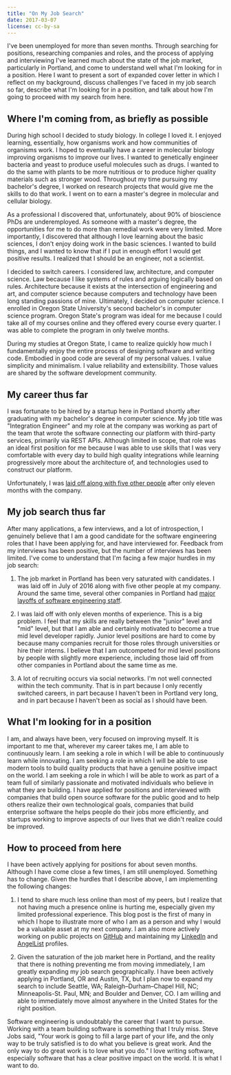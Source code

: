 ```yaml
---
title: "On My Job Search"
date: 2017-03-07
license: cc-by-sa
---
```


I've been unemployed for more than seven months. Through searching for positions, researching companies and roles, and the process of applying and interviewing I've learned much about the state of the job market, particularly in Portland, and come to understand well what I'm looking for in a position. Here I want to present a sort of expanded cover letter in which I reflect on my background, discuss challenges I've faced in my job search so far, describe what I'm looking for in a position, and talk about how I'm going to proceed with my search from here. 

## Where I'm coming from, as briefly as possible

During high school I decided to study biology. In college I loved it. I enjoyed learning, essentially, how organisms work and how communities of organisms work. I hoped to eventually have a career in molecular biology improving organisms to improve our lives. I wanted to genetically engineer bacteria and yeast to produce useful molecules such as drugs. I wanted to do the same with plants to be more nutritious or to produce higher quality materials such as stronger wood. Throughout my time pursuing my bachelor's degree, I worked on research projects that would give me the skills to do that work. I went on to earn a master's degree in molecular and cellular biology. 

As a professional I discovered that, unfortunately, about 90% of bioscience PhDs are underemployed. As someone with a master's degree, the opportunities for me to do more than remedial work were very limited. More importantly, I discovered that although I love learning about the basic sciences, I don't enjoy doing work in the basic sciences. I wanted to build things, and I wanted to know that if I put in enough effort I would get positive results. I realized that I should be an engineer, not a scientist. 

I decided to switch careers. I considered law, architecture, and computer science. Law because I like systems of rules and arguing logically based on rules. Architecture because it exists at the intersection of engineering and art, and computer science because computers and technology have been long standing passions of mine. Ultimately, I decided on computer science. I enrolled in Oregon State University's second bachelor's in computer science program. Oregon State's program was ideal for me because I could take all of my courses online and they offered every course every quarter. I was able to complete the program in only twelve months. 

During my studies at Oregon State, I came to realize quickly how much I fundamentally enjoy the entire process of designing software and writing code. Embodied in good code are several of my personal values. I value simplicity and minimalism. I value reliability and extensibility. Those values are shared by the software development community.

## My career thus far

I was fortunate to be hired by a startup here in Portland shortly after graduating with my bachelor's degree in computer science. My job title was "Integration Engineer" and my role at the company was working as part of the team that wrote the software connecting our platform with third-party services, primarily via REST APIs. Although limited in scope, that role was an ideal first position for me because I was able to use skills that I was very comfortable with every day to build high quality integrations while learning progressively more about the architecture of, and technologies used to construct our platform. 

Unfortunately, I was [laid off along with five other people](http://www.bizjournals.com/portland/blog/techflash/2016/07/as-market-solidifies-lytics-rejiggers-engineering.html) after only eleven months with the company.

## My job search thus far

After many applications, a few interviews, and a lot of introspection, I genuinely believe that I am a good candidate for the software engineering roles that I have been applying for, and have interviewed for. Feedback from my interviews has been positive, but the number of interviews has been limited. I've come to understand that I'm facing a few major hurdles in my job search:

1. The job market in Portland has been very saturated with candidates. I was laid off in July of 2016 along with five other people at my company. Around the same time, several other companies in Portland had [major layoffs of software engineering staff](http://www.oregonlive.com/silicon-forest/index.ssf/2016/09/portland_tech_pares_back_in_se.html). 

2. I was laid off with only eleven months of experience. This is a big problem. I feel that my skills are really between the "junior" level and "mid" level, but that I am able and certainly motivated to become a true mid level developer rapidly. Junior level positions are hard to come by because many companies recruit for those roles through universities or hire their interns. I believe that I am outcompeted for mid level positions by people with slightly more experience, including those laid off from other companies in Portland about the same time as me. 

3. A lot of recruiting occurs via social networks. I'm not well connected within the tech community. That is in part because I only recently switched careers, in part because I haven't been in Portland very long, and in part because I haven't been as social as I should have been. 

## What I'm looking for in a position

I am, and always have been, very focused on improving myself. It is important to me that, wherever my career takes me, I am able to continuously learn. I am seeking a role in which I will be able to continuously learn while innovating. I am seeking a role in which I will be able to use modern tools to build quality products that have a genuine positive impact on the world. I am seeking a role in which I will be able to work as part of a team full of similarly passionate and motivated individuals who believe in what they are building. I have applied for positions and interviewed with companies that build open source software for the public good and to help others realize their own technological goals, companies that build enterprise software the helps people do their jobs more efficiently, and startups working to improve aspects of our lives that we didn't realize could be improved. 

## How to proceed from here

I have been actively applying for positions for about seven months. Although I have come close a few times, I am still unemployed. Something has to change. Given the hurdles that I describe above, I am implementing the following changes:

1. I tend to share much less online than most of my peers, but I realize that not having much a presence online is hurting me, especially given my limited professional experience. This blog post is the first of many in which I hope to illustrate more of who I am as a person and why I would be a valuable asset at my next company. I am also more actively working on public projects on [GitHub](https://github.com/mikecamilleri) and maintaining my [LinkedIn](https://www.linkedin.com/in/michaelpcamilleri/) and [AngelList](https://angel.co/mikecamilleri) profiles. 

2. Given the saturation of the job market here in Portland, and the reality that there is nothing preventing me from moving immediately, I am greatly expanding my job search geographically. I have been actively applying in Portland, OR and Austin, TX, but I plan now to expand my search to include Seattle, WA; Raleigh–Durham–Chapel Hill, NC; Minneapolis-St. Paul, MN; and Boulder and Denver, CO. I am willing and able to immediately move almost anywhere in the United States for the right position.

Software engineering is undoubtably the career that I want to pursue. Working with a team building software is something that I truly miss. Steve Jobs said, "Your work is going to fill a large part of your life, and the only way to be truly satisfied is to do what you believe is great work. And the only way to do great work is to love what you do." I love writing software, especially software that has a clear positive impact on the world. It is what I want to do. 
